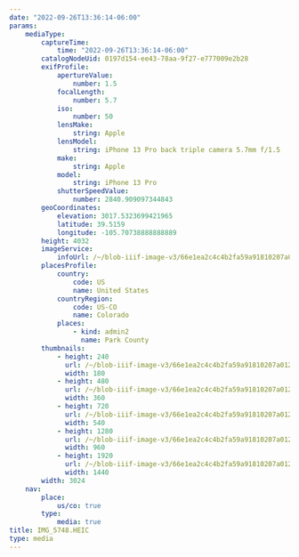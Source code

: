 ```yaml
---
date: "2022-09-26T13:36:14-06:00"
params:
    mediaType:
        captureTime:
            time: "2022-09-26T13:36:14-06:00"
        catalogNodeUid: 0197d154-ee43-78aa-9f27-e777009e2b28
        exifProfile:
            apertureValue:
                number: 1.5
            focalLength:
                number: 5.7
            iso:
                number: 50
            lensMake:
                string: Apple
            lensModel:
                string: iPhone 13 Pro back triple camera 5.7mm f/1.5
            make:
                string: Apple
            model:
                string: iPhone 13 Pro
            shutterSpeedValue:
                number: 2840.909097344843
        geoCoordinates:
            elevation: 3017.5323699421965
            latitude: 39.5159
            longitude: -105.70738888888889
        height: 4032
        imageService:
            infoUrl: /~/blob-iiif-image-v3/66e1ea2c4c4b2fa59a91810207a012c0679048cd25e9da4df0b4ad5580d53c09/info.json
        placesProfile:
            country:
                code: US
                name: United States
            countryRegion:
                code: US-CO
                name: Colorado
            places:
                - kind: admin2
                  name: Park County
        thumbnails:
            - height: 240
              url: /~/blob-iiif-image-v3/66e1ea2c4c4b2fa59a91810207a012c0679048cd25e9da4df0b4ad5580d53c09/full/180%2C240/0/default.jpg
              width: 180
            - height: 480
              url: /~/blob-iiif-image-v3/66e1ea2c4c4b2fa59a91810207a012c0679048cd25e9da4df0b4ad5580d53c09/full/360%2C480/0/default.jpg
              width: 360
            - height: 720
              url: /~/blob-iiif-image-v3/66e1ea2c4c4b2fa59a91810207a012c0679048cd25e9da4df0b4ad5580d53c09/full/540%2C720/0/default.jpg
              width: 540
            - height: 1280
              url: /~/blob-iiif-image-v3/66e1ea2c4c4b2fa59a91810207a012c0679048cd25e9da4df0b4ad5580d53c09/full/960%2C1280/0/default.jpg
              width: 960
            - height: 1920
              url: /~/blob-iiif-image-v3/66e1ea2c4c4b2fa59a91810207a012c0679048cd25e9da4df0b4ad5580d53c09/full/1440%2C1920/0/default.jpg
              width: 1440
        width: 3024
    nav:
        place:
            us/co: true
        type:
            media: true
title: IMG_5748.HEIC
type: media
---
```

